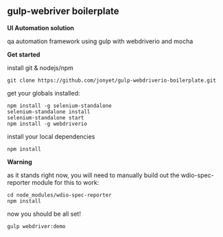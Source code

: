 ## gulp-webriver boilerplate
**UI Automation solution**

qa automation framework using gulp with webdriverio and mocha

**Get started**

install git & nodejs/npm

```
git clone https://github.com/jonyet/gulp-webdriverio-boilerplate.git
```

get your globals installed:

```
npm install -g selenium-standalone
selenium-standalone install
selenium-standalone start
npm install -g webdriverio
```
install your local dependencies

```
npm install
```

**Warning**

as it stands right now, you will need to manually build out the wdio-spec-reporter module for this to work:

```
cd node_modules/wdio-spec-reporter
npm install
```
now you should be all set!

```
gulp webdriver:demo
```
